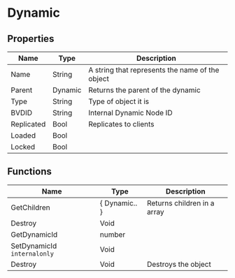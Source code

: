 # Dynamic

## Properties

| Name       | Type    | Description                                     |
| ---------- | ------- | ----------------------------------------------- |
| Name       | String  | A string that represents the name of the object |
| Parent     | Dynamic | Returns the parent of the dynamic               |
| Type       | String  | Type of object it is                            |
| BVDID      | String  | Internal Dynamic Node ID                        |
| Replicated | Bool    | Replicates to clients                           |
| Loaded     | Bool    |                                                 |
| Locked     | Bool    |                                                 |

## Functions

| Name                        | Type          | Description                 |
| --------------------------- | ------------- | --------------------------- |
| GetChildren                 | { Dynamic.. } | Returns children in a array |
| Destroy                     | Void          |                             |
| GetDynamicId                | number        |                             |
| SetDynamicId `internalonly` | Void          |                             |
| Destroy                     | Void          | Destroys the object         |
